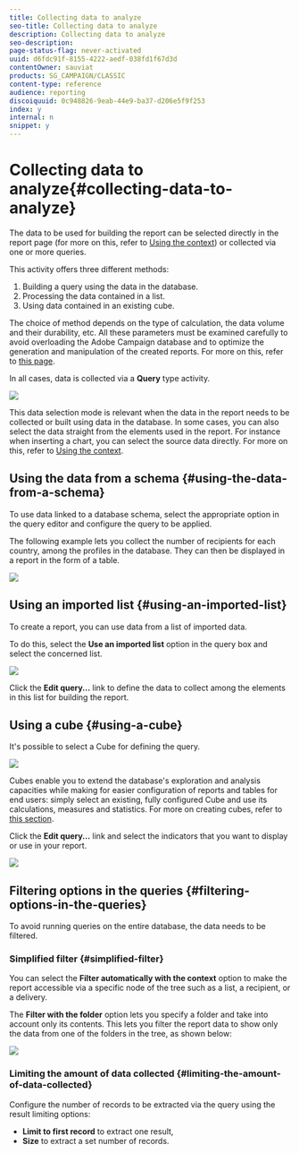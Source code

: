 ```yaml
---
title: Collecting data to analyze
seo-title: Collecting data to analyze
description: Collecting data to analyze
seo-description: 
page-status-flag: never-activated
uuid: d6fdc91f-8155-4222-aedf-038fd1f67d3d
contentOwner: sauviat
products: SG_CAMPAIGN/CLASSIC
content-type: reference
audience: reporting
discoiquuid: 0c948826-9eab-44e9-ba37-d206e5f9f253
index: y
internal: n
snippet: y
---
```


# Collecting data to analyze{#collecting-data-to-analyze}

The data to be used for building the report can be selected directly in the report page (for more on this, refer to [Using the context](../../reporting/using/using-the-context.md)) or collected via one or more queries.

This activity offers three different methods:

1. Building a query using the data in the database.
1. Processing the data contained in a list.
1. Using data contained in an existing cube.

The choice of method depends on the type of calculation, the data volume and their durability, etc. All these parameters must be examined carefully to avoid overloading the Adobe Campaign database and to optimize the generation and manipulation of the created reports. For more on this, refer to [this page](../../reporting/using/optimizing-report-creation.md).

In all cases, data is collected via a **Query** type activity.

![](assets/reporting_query_edit.png)

This data selection mode is relevant when the data in the report needs to be collected or built using data in the database. In some cases, you can also select the data straight from the elements used in the report. For instance when inserting a chart, you can select the source data directly. For more on this, refer to [Using the context](../../reporting/using/using-the-context.md).

## Using the data from a schema {#using-the-data-from-a-schema}

To use data linked to a database schema, select the appropriate option in the query editor and configure the query to be applied.

The following example lets you collect the number of recipients for each country, among the profiles in the database. They can then be displayed in a report in the form of a table.

![](assets/reporting_query_from_schema.png)

## Using an imported list {#using-an-imported-list}

To create a report, you can use data from a list of imported data.

To do this, select the **Use an imported list** option in the query box and select the concerned list.

![](assets/reporting_query_from_list.png)

Click the **Edit query...** link to define the data to collect among the elements in this list for building the report.

## Using a cube {#using-a-cube}

It's possible to select a Cube for defining the query.

![](assets/reporting_query_from_cube.png)

Cubes enable you to extend the database's exploration and analysis capacities while making for easier configuration of reports and tables for end users: simply select an existing, fully configured Cube and use its calculations, measures and statistics. For more on creating cubes, refer to [this section](../../reporting/using/about-cubes.md).

Click the **Edit query...** link and select the indicators that you want to display or use in your report.

![](assets/reporting_query_from_cube_edit_query.png)

## Filtering options in the queries {#filtering-options-in-the-queries}

To avoid running queries on the entire database, the data needs to be filtered.

### Simplified filter {#simplified-filter}

You can select the **Filter automatically with the context** option to make the report accessible via a specific node of the tree such as a list, a recipient, or a delivery.

The **Filter with the folder** option lets you specify a folder and take into account only its contents. This lets you filter the report data to show only the data from one of the folders in the tree, as shown below: 

![](assets/reporting_control_folder.png)

### Limiting the amount of data collected {#limiting-the-amount-of-data-collected}

Configure the number of records to be extracted via the query using the result limiting options:

* **Limit to first record** to extract one result,
* **Size** to extract a set number of records.


